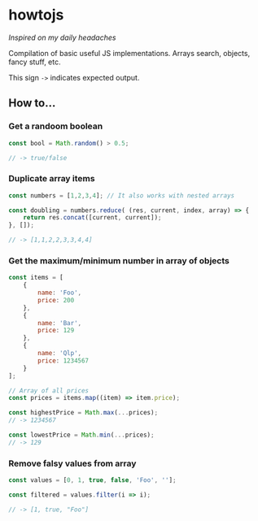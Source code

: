 # howtojs
_Inspired on my daily headaches_ 

Compilation of basic useful JS implementations.
Arrays search, objects, fancy stuff, etc.


This sign `->` indicates expected output.

## How to...

### Get a randoom boolean

```javascript
const bool = Math.random() > 0.5;

// -> true/false
```

### Duplicate array items

```javascript
const numbers = [1,2,3,4]; // It also works with nested arrays

const doubling = numbers.reduce( (res, current, index, array) => {
    return res.concat([current, current]);
}, []);

// -> [1,1,2,2,3,3,4,4] 

```


### Get the maximum/minimum number in array of objects

```javascript
const items = [
    {
        name: 'Foo',
        price: 200
    },
    {
        name: 'Bar',
        price: 129
    },
    {
        name: 'Qlp',
        price: 1234567
    }
];

// Array of all prices
const prices = items.map((item) => item.price);

const highestPrice = Math.max(...prices);
// -> 1234567

const lowestPrice = Math.min(...prices);
// -> 129
```


### Remove falsy values from array
```javascript
const values = [0, 1, true, false, 'Foo', ''];

const filtered = values.filter(i => i);

// -> [1, true, "Foo"]

```